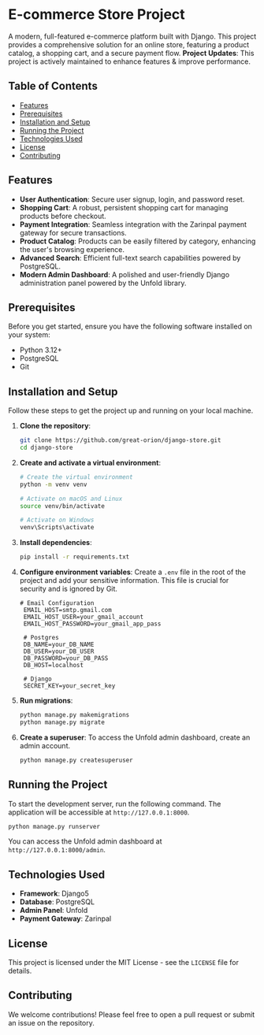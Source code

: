 # E-commerce Store Project

A modern, full-featured e-commerce platform built with Django. This project provides a comprehensive solution for an online store, featuring a product catalog, a shopping cart, and a secure payment flow.
**Project Updates**: This project is actively maintained to enhance features & improve performance.

## Table of Contents
- [Features](#features)
- [Prerequisites](#prerequisites)
- [Installation and Setup](#installation-and-setup)
- [Running the Project](#running-the-project)
- [Technologies Used](#technologies-used)
- [License](#license)
- [Contributing](#contributing)

## Features
- **User Authentication**: Secure user signup, login, and password reset.
- **Shopping Cart**: A robust, persistent shopping cart for managing products before checkout.
- **Payment Integration**: Seamless integration with the Zarinpal payment gateway for secure transactions.
- **Product Catalog**: Products can be easily filtered by category, enhancing the user's browsing experience.
- **Advanced Search**: Efficient full-text search capabilities powered by PostgreSQL.
- **Modern Admin Dashboard**: A polished and user-friendly Django administration panel powered by the Unfold library.

## Prerequisites
Before you get started, ensure you have the following software installed on your system:
- Python 3.12+
- PostgreSQL
- Git

## Installation and Setup
Follow these steps to get the project up and running on your local machine.

1. **Clone the repository**:
   ```bash
   git clone https://github.com/great-orion/django-store.git
   cd django-store
   ```

2. **Create and activate a virtual environment**:
   ```bash
   # Create the virtual environment
   python -m venv venv

   # Activate on macOS and Linux
   source venv/bin/activate

   # Activate on Windows
   venv\Scripts\activate
   ```

3. **Install dependencies**:
   ```bash
   pip install -r requirements.txt
   ```

4. **Configure environment variables**:
   Create a `.env` file in the root of the project and add your sensitive information. This file is crucial for security and is ignored by Git.
   ```plaintext
   # Email Configuration
    EMAIL_HOST=smtp.gmail.com
    EMAIL_HOST_USER=your_gmail_account
    EMAIL_HOST_PASSWORD=your_gmail_app_pass

    # Postgres
    DB_NAME=your_DB_NAME
    DB_USER=your_DB_USER
    DB_PASSWORD=your_DB_PASS
    DB_HOST=localhost

    # Django
    SECRET_KEY=your_secret_key
   ```

5. **Run migrations**:
   ```bash
   python manage.py makemigrations
   python manage.py migrate
   ```

6. **Create a superuser**:
   To access the Unfold admin dashboard, create an admin account.
   ```bash
   python manage.py createsuperuser
   ```

## Running the Project
To start the development server, run the following command. The application will be accessible at `http://127.0.0.1:8000`.
```bash
python manage.py runserver
```

You can access the Unfold admin dashboard at `http://127.0.0.1:8000/admin`.

## Technologies Used
- **Framework**: Django5
- **Database**: PostgreSQL
- **Admin Panel**: Unfold
- **Payment Gateway**: Zarinpal

## License
This project is licensed under the MIT License - see the `LICENSE` file for details.

## Contributing
We welcome contributions! Please feel free to open a pull request or submit an issue on the repository.
